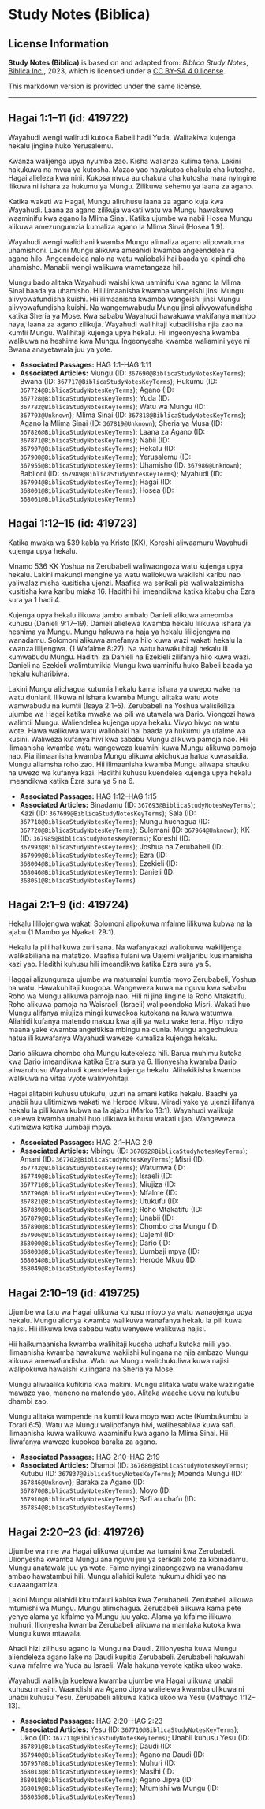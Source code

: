 # Study Notes (Biblica)

## License Information

**Study Notes (Biblica)** is based on and adapted from: _Biblica Study Notes_, [Biblica Inc.](https://www.biblica.com/), 2023, which is licensed under a [CC BY-SA 4.0 license](https://creativecommons.org/licenses/by-sa/4.0/legalcode.en).

This markdown version is provided under the same license.



--------------------------------

## Hagai 1:1–11 (id: 419722)

Wayahudi wengi walirudi kutoka Babeli hadi Yuda. Walitakiwa kujenga hekalu jingine huko Yerusalemu.

Kwanza walijenga upya nyumba zao. Kisha walianza kulima tena. Lakini hakukuwa na mvua ya kutosha. Mazao yao hayakutoa chakula cha kutosha. Hagai alieleza kwa nini. Kukosa mvua au chakula cha kutosha mara nyingine ilikuwa ni ishara za hukumu ya Mungu. Zilikuwa sehemu ya laana za agano.

Katika wakati wa Hagai, Mungu aliruhusu laana za agano kuja kwa Wayahudi. Laana za agano zilikuja wakati watu wa Mungu hawakuwa waaminifu kwa agano la Mlima Sinai. Katika ujumbe wa nabii Hosea Mungu alikuwa amezungumzia kumaliza agano la Mlima Sinai (Hosea 1:9\).

Wayahudi wengi walidhani kwamba Mungu alimaliza agano alipowatuma uhamishoni. Lakini Mungu alikuwa ameahidi kwamba angeendelea na agano hilo. Angeendelea nalo na watu waliobaki hai baada ya kipindi cha uhamisho. Manabii wengi walikuwa wametangaza hili.

Mungu bado alitaka Wayahudi waishi kwa uaminifu kwa agano la Mlima Sinai baada ya uhamisho. Hii ilimaanisha kwamba wangeishi jinsi Mungu alivyowafundisha kuishi. Hii ilimaanisha kwamba wangeishi jinsi Mungu alivyowafundisha kuishi. Na wangemwabudu Mungu jinsi alivyowafundisha katika Sheria ya Mose. Kwa sababu Wayahudi hawakuwa wakifanya mambo haya, laana za agano zilikuja. Wayahudi walihitaji kubadilisha njia zao na kumtii Mungu. Walihitaji kujenga upya hekalu. Hii ingeonyesha kwamba walikuwa na heshima kwa Mungu. Ingeonyesha kwamba waliamini yeye ni Bwana anayetawala juu ya yote.

* **Associated Passages:** HAG 1:1–HAG 1:11
* **Associated Articles:** Mungu (ID: `367690@BiblicaStudyNotesKeyTerms`); Bwana (ID: `367717@BiblicaStudyNotesKeyTerms`); Hukumu (ID: `367724@BiblicaStudyNotesKeyTerms`); Agano (ID: `367728@BiblicaStudyNotesKeyTerms`); Yuda (ID: `367782@BiblicaStudyNotesKeyTerms`); Watu wa Mungu (ID: `367793@Unknown`); Mlima Sinai (ID: `367818@BiblicaStudyNotesKeyTerms`); Agano la Mlima Sinai (ID: `367819@Unknown`); Sheria ya Musa (ID: `367826@BiblicaStudyNotesKeyTerms`); Laana za Agano (ID: `367871@BiblicaStudyNotesKeyTerms`); Nabii (ID: `367907@BiblicaStudyNotesKeyTerms`); Hekalu (ID: `367908@BiblicaStudyNotesKeyTerms`); Yerusalemu (ID: `367955@BiblicaStudyNotesKeyTerms`); Uhamisho (ID: `367986@Unknown`); Babiloni (ID: `367989@BiblicaStudyNotesKeyTerms`); Myahudi (ID: `367994@BiblicaStudyNotesKeyTerms`); Hagai (ID: `368001@BiblicaStudyNotesKeyTerms`); Hosea (ID: `368061@BiblicaStudyNotesKeyTerms`)

## Hagai 1:12–15 (id: 419723)

Katika mwaka wa 539 kabla ya Kristo (KK), Koreshi aliwaamuru Wayahudi kujenga upya hekalu.

Mnamo 536 KK Yoshua na Zerubabeli waliwaongoza watu kujenga upya hekalu. Lakini makundi mengine ya watu waliokuwa wakiishi karibu nao yaliwalazimisha kusitisha ujenzi. Maafisa wa serikali pia waliwalazimisha kusitisha kwa karibu miaka 16\. Hadithi hii imeandikwa katika kitabu cha Ezra sura ya 1 hadi 4\.

Kujenga upya hekalu ilikuwa jambo ambalo Danieli alikuwa ameomba kuhusu (Danieli 9:17–19\). Danieli alielewa kwamba hekalu lilikuwa ishara ya heshima ya Mungu. Mungu hakuwa na haja ya hekalu lililojengwa na wanadamu. Solomoni alikuwa amefanya hilo kuwa wazi wakati hekalu la kwanza lilijengwa. (1 Wafalme 8:27\). Na watu hawakuhitaji hekalu ili kumwabudu Mungu. Hadithi za Danieli na Ezekieli zilifanya hilo kuwa wazi. Danieli na Ezekieli walimtumikia Mungu kwa uaminifu huko Babeli baada ya hekalu kuharibiwa.

Lakini Mungu alichagua kutumia hekalu kama ishara ya uwepo wake na watu duniani. Ilikuwa ni ishara kwamba Mungu alitaka watu wote wamwabudu na kumtii (Isaya 2:1–5\). Zerubabeli na Yoshua walisikiliza ujumbe wa Hagai katika mwaka wa pili wa utawala wa Dario. Viongozi hawa walimtii Mungu. Waliendelea kujenga upya hekalu. Vivyo hivyo na watu wote. Hawa walikuwa watu waliobaki hai baada ya hukumu ya ufalme wa kusini. Waliweza kufanya hivi kwa sababu Mungu alikuwa pamoja nao. Hii ilimaanisha kwamba watu wangeweza kuamini kuwa Mungu alikuwa pamoja nao. Pia ilimaanisha kwamba Mungu alikuwa akichukua hatua kuwasaidia. Mungu aliamsha roho zao. Hii ilimaanisha kwamba Mungu aliwapa shauku na uwezo wa kufanya kazi. Hadithi kuhusu kuendelea kujenga upya hekalu imeandikwa katika Ezra sura ya 5 na 6\.

* **Associated Passages:** HAG 1:12–HAG 1:15
* **Associated Articles:** Binadamu (ID: `367693@BiblicaStudyNotesKeyTerms`); Kazi (ID: `367699@BiblicaStudyNotesKeyTerms`); Sala (ID: `367718@BiblicaStudyNotesKeyTerms`); Mungu huchagua (ID: `367720@BiblicaStudyNotesKeyTerms`); Sulemani (ID: `367964@Unknown`); KK (ID: `367985@BiblicaStudyNotesKeyTerms`); Koreshi (ID: `367993@BiblicaStudyNotesKeyTerms`); Joshua na Zerubabeli (ID: `367999@BiblicaStudyNotesKeyTerms`); Ezra (ID: `368004@BiblicaStudyNotesKeyTerms`); Ezekieli (ID: `368046@BiblicaStudyNotesKeyTerms`); Danieli (ID: `368051@BiblicaStudyNotesKeyTerms`)

## Hagai 2:1–9 (id: 419724)

Hekalu lililojengwa wakati Solomoni alipokuwa mfalme lilikuwa kubwa na la ajabu (1 Mambo ya Nyakati 29:1\).

Hekalu la pili halikuwa zuri sana. Na wafanyakazi waliokuwa wakilijenga walikabiliana na matatizo. Maafisa fulani wa Uajemi walijaribu kusimamisha kazi yao. Hadithi kuhusu hili imeandikwa katika Ezra sura ya 5\.

Haggai alizungumza ujumbe wa matumaini kumtia moyo Zerubabeli, Yoshua na watu. Hawakuhitaji kuogopa. Wangeweza kuwa na nguvu kwa sababu Roho wa Mungu alikuwa pamoja nao. Hili ni jina lingine la Roho Mtakatifu. Roho alikuwa pamoja na Waisraeli (Israeli) walipoondoka Misri. Wakati huo Mungu alifanya miujiza mingi kuwaokoa kutokana na kuwa watumwa. Aliahidi kufanya matendo makuu kwa ajili ya watu wake tena. Hiyo ndiyo maana yake kwamba angeitikisa mbingu na dunia. Mungu angechukua hatua ili kuwafanya Wayahudi waweze kumaliza kujenga hekalu.

Dario alikuwa chombo cha Mungu kutekeleza hili. Barua muhimu kutoka kwa Dario imeandikwa katika Ezra sura ya 6\. Ilionyesha kwamba Dario aliwaruhusu Wayahudi kuendelea kujenga hekalu. Alihakikisha kwamba walikuwa na vifaa vyote walivyohitaji.

Hagai alitabiri kuhusu utukufu, uzuri na amani katika hekalu. Baadhi ya unabii huu ulitimizwa wakati wa Herode Mkuu. Miradi yake ya ujenzi ilifanya hekalu la pili kuwa kubwa na la ajabu (Marko 13:1\). Wayahudi walikuja kuelewa kwamba unabii huo ulikuwa kuhusu wakati ujao. Wangeweza kutimizwa katika uumbaji mpya.

* **Associated Passages:** HAG 2:1–HAG 2:9
* **Associated Articles:** Mbingu (ID: `367692@BiblicaStudyNotesKeyTerms`); Amani (ID: `367702@BiblicaStudyNotesKeyTerms`); Misri (ID: `367742@BiblicaStudyNotesKeyTerms`); Watumwa (ID: `367749@BiblicaStudyNotesKeyTerms`); Israeli (ID: `367771@BiblicaStudyNotesKeyTerms`); Miujiza (ID: `367796@BiblicaStudyNotesKeyTerms`); Mfalme (ID: `367821@BiblicaStudyNotesKeyTerms`); Utukufu (ID: `367839@BiblicaStudyNotesKeyTerms`); Roho Mtakatifu (ID: `367879@BiblicaStudyNotesKeyTerms`); Unabii (ID: `367890@BiblicaStudyNotesKeyTerms`); Chombo cha Mungu (ID: `367906@BiblicaStudyNotesKeyTerms`); Uajemi (ID: `368000@BiblicaStudyNotesKeyTerms`); Dario (ID: `368003@BiblicaStudyNotesKeyTerms`); Uumbaji mpya (ID: `368034@BiblicaStudyNotesKeyTerms`); Herode Mkuu (ID: `368049@BiblicaStudyNotesKeyTerms`)

## Hagai 2:10–19 (id: 419725)

Ujumbe wa tatu wa Hagai ulikuwa kuhusu mioyo ya watu wanaojenga upya hekalu. Mungu alionya kwamba walikuwa wanafanya hekalu la pili kuwa najisi. Hii ilikuwa kwa sababu watu wenyewe walikuwa najisi.

Hii haikumaanisha kwamba walihitaji kuosha uchafu kutoka miili yao. Ilimaanisha kwamba hawakuwa wakiishi kulingana na njia ambazo Mungu alikuwa amewafundisha. Watu wa Mungu walichukuliwa kuwa najisi walipokuwa hawaishi kulingana na Sheria ya Mose.

Mungu aliwaalika kufikiria kwa makini. Mungu alitaka watu wake wazingatie mawazo yao, maneno na matendo yao. Alitaka waache uovu na kutubu dhambi zao.

Mungu alitaka wampende na kumtii kwa moyo wao wote (Kumbukumbu la Torati 6:5\). Watu wa Mungu walipofanya hivi, walihesabiwa kuwa safi. Ilimaanisha kuwa walikuwa waaminifu kwa agano la Mlima Sinai. Hii iliwafanya waweze kupokea baraka za agano.

* **Associated Passages:** HAG 2:10–HAG 2:19
* **Associated Articles:** Dhambi (ID: `367686@BiblicaStudyNotesKeyTerms`); Kutubu (ID: `367837@BiblicaStudyNotesKeyTerms`); Mpenda Mungu (ID: `367846@Unknown`); Baraka za Agano (ID: `367870@BiblicaStudyNotesKeyTerms`); Moyo (ID: `367910@BiblicaStudyNotesKeyTerms`); Safi au chafu (ID: `367854@BiblicaStudyNotesKeyTerms`)

## Hagai 2:20–23 (id: 419726)

Ujumbe wa nne wa Hagai ulikuwa ujumbe wa tumaini kwa Zerubabeli. Ulionyesha kwamba Mungu ana nguvu juu ya serikali zote za kibinadamu. Mungu anatawala juu ya wote. Falme nyingi zinaongozwa na wanadamu ambao hawatambui hili. Mungu aliahidi kuleta hukumu dhidi yao na kuwaangamiza.

Lakini Mungu aliahidi kitu tofauti kabisa kwa Zerubabeli. Zerubabeli alikuwa mtumishi wa Mungu. Mungu alimchagua. Zerubabeli alikuwa kama pete yenye alama ya kifalme ya Mungu juu yake. Alama ya kifalme ilikuwa muhuri. Ilionyesha kwamba Zerubabeli alikuwa na mamlaka kutoka kwa Mungu kuwa mtawala.

Ahadi hizi zilihusu agano la Mungu na Daudi. Zilionyesha kuwa Mungu aliendeleza agano lake na Daudi kupitia Zerubabeli. Zerubabeli hakuwahi kuwa mfalme wa Yuda au Israeli. Wala hakuna yeyote katika ukoo wake.

Wayahudi walikuja kuelewa kwamba ujumbe wa Hagai ulikuwa unabii kuhusu masihi. Waandishi wa Agano Jipya walielewa kwamba ulikuwa ni unabii kuhusu Yesu. Zerubabeli alikuwa katika ukoo wa Yesu (Mathayo 1:12–13\).

* **Associated Passages:** HAG 2:20–HAG 2:23
* **Associated Articles:** Yesu (ID: `367710@BiblicaStudyNotesKeyTerms`); Ukoo (ID: `367711@BiblicaStudyNotesKeyTerms`); Unabii kuhusu Yesu (ID: `367891@BiblicaStudyNotesKeyTerms`); Daudi (ID: `367940@BiblicaStudyNotesKeyTerms`); Agano na Daudi (ID: `367957@BiblicaStudyNotesKeyTerms`); Muhuri (ID: `368013@BiblicaStudyNotesKeyTerms`); Masihi (ID: `368018@BiblicaStudyNotesKeyTerms`); Agano Jipya (ID: `368019@BiblicaStudyNotesKeyTerms`); Mtumishi wa Mungu (ID: `368035@BiblicaStudyNotesKeyTerms`)

